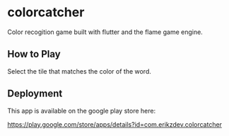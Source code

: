 # colorcatcher

Color recogition game built with flutter and the flame game engine.

## How to Play

Select the tile that matches the color of the word.

## Deployment
This app is available on the google play store here:

https://play.google.com/store/apps/details?id=com.erikzdev.colorcatcher
